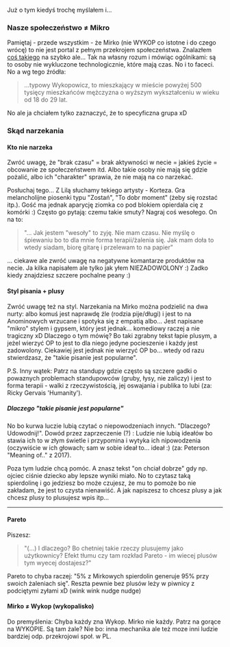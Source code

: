 Już o tym kiedyś trochę myślałem i...

### Nasze społeczeństwo ≠ Mikro
Pamiętaj - przede wszystkim - że Mirko (nie WYKOP co istotne i do czego wrócę) to nie jest portal z pełnym przekrojem społeczeństwa. Znalazłem [coś takiego](http://www.wykop.pl/ramka/3437703/kim-sa-wykopowicze-przekroj-demograficzny-wykopu/) na szybko ale... Tak na własny rozum i mówiąc ogólnikami: są to osoby nie wykluczone technologicznie, które mają czas. No i to faceci. No a wg tego źródła:

>  ...typowy Wykopowicz, to mieszkający w mieście powyżej 500 tysięcy mieszkańców mężczyzna o wyższym wykształceniu w wieku od 18 do 29 lat.

No ale ja chciałem tylko zaznaczyć, że to specyficzna grupa xD

### Skąd narzekania
#### Kto nie narzeka
Zwróć uwagę, że "brak czasu" = brak aktywności w necie = jakieś życie = obcowanie ze społeczeństwem itd. Albo takie osoby nie mają się gdzie pożalić, albo ich "charakter" sprawia, że nie mają na co narzekać.

Posłuchaj tego... Z Lilą słuchamy tekiego artysty - Korteza. Gra melancholijne piosenki typu "Zostań", "To dobr moment" (żeby się rozstać itp.). Gość ma jednak aparycję ziomka co pod blokiem opierdala cię z komórki :) Często go pytają: czemu takie smuty? Nagraj coś wesołego. On na to: 

> "... Jak jestem "wesoły" to zyję. Nie mam czasu. Nie myślę o śpiewaniu bo to dla mnie forma terapii/żalenia się. Jak mam doła to wtedy siadam, biorę gitarę i przelewam to na papier"

... ciekawe ale zwróć uwagę na negatywne komantarze produktów na necie. Ja kilka napisałem ale tylko jak yłem NIEZADOWOLONY :) Zadko kiedy znajdziesz szczere pochalne peany :)

#### Styl pisania + plusy
Zwróć uwagę też na styl. Narzekania na Mirko można podzielić na dwa nurty: albo komuś jest naprawdę źle (rodzia pije/długi) i jest to na Anominowych wrzucane i spotyka się z empatią albo... Jest napisane "mikro" stylem i gypsem, który jest jednak... komediowy raczej a nie tragiczny xD Dlaczego o tym mówię? Bo taki zgrabny tekst łapie plusym, a jeżel wierzyć OP to jest to dla niego jedyne pocieszenie i każdy jest zadowolony. Ciekawiej jest jednak nie wierzyć OP bo... wtedy od razu stwierdzasz, że "takie pisanie jest popularne".

P.S. Inny wątek: Patrz na standupy gdzie często są szczere gadki o powaznych problemach standupowców (gruby, łysy, nie zaliczy) i jest to forma terapii - walki z rzeczywistością, jej oswajania i publika to lubi (za: Ricky Gervais 'Humanity'). 

##### Dlaczego "takie pisanie jest popularne"
No bo kurwa luczie lubią czytać o niepowodzeniach innych. "Dlaczego? Udowodnij!". Dowód przez zaprzeczenie (?) : Ludzie nie lubią ideałów bo stawia ich to w złym świetle i przypomina i wytyka ich nipowodzenia (oczywiście w ich głowach; sam w sobie ideał to... ideał :) (za: Peterson "Meaning of.." z 2017).

Poza tym ludzie chcą pomóc. A znasz tekst "on chciał dobrze" gdy np. ojciec ciśnie dziecko aby lepsze wyniki miało. No to czytasz taką spierdolinę i go jedziesz bo może czujesz, że mu to pomoże bo nie zakładam, że jest to czysta nienawiść. A jak napiszesz to chcesz plusy a jak chcesz plusy to plusujesz wpis itp...

------

#### Pareto
Piszesz:
> "(...) I dlaczego? Bo chetniej takie rzeczy plusujemy jako użytkownicy? Efekt tłumu czy tam rozkład Pareto - im wiecej plusów tym wyecej dostajesz?"

Pareto to chyba raczej: "5% z Mirkowych spierdolin generuje 95% przy swoich żaleniach się". Reszta pewnie bez plusów leży w piwnicy z podciętymi zyłami xD (wink wink nudge nudge)

#### Mirko ≠  Wykop (wykopalisko)
Do premyślenia: Chyba każdy zna Wykop. Mirko nie każdy. Patrz na gorące na WYKOPIE. Są tam żale? Nie bo: inna mechanika ale też moze inni ludzie bardziej odp. przekrojowi społ. w PL.
